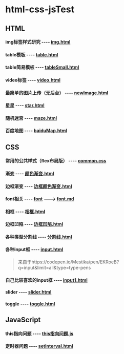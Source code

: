 # html-css-jsTest

## HTML
 #### img标签样式研究 ---- [img.html](./html/img.html)
 #### table模板 ---- [table.html](./html/table.html)
 #### table简易模板 ---- [tableSmall.html](./html/tableSmall.html)
 #### video标签 ---- [video.html](./html/video.html)
 #### 最简单的图片上传（无后台） ---- [newImage.html](./html/newImage.html)
 #### 星星 ---- [star.html](./html/star.html)
 #### 随机迷宫 ---- [maze.html](./html/maze.html)
 #### 百度地图 ---- [baiduMap.html](./html/baiduMap.html)
 
 
 
 ##  CSS
  #### 常用的公共样式（flex布局版） ---- [common.css](./css/common.css)
  #### 渐变 ---- [颜色渐变.html](./css/颜色渐变.html)
  #### 边框渐变 ---- [边框颜色渐变.html](./css/边框颜色渐变.html)
  #### font相关 ---- [font](./css/font) ---> [font.md](./css/font/font.md)
  #### 相框 ---- [相框.html](./css/相框.html)
  #### 边框凹陷 ---- [边框凹陷.html](./css/边框凹陷.html)
  #### 各种类型分割线 ---- [分割线.html](./css/分割线.html)
  #### 各种input框 ---- [input.html](./css/input.html)
  > 来自于https://codepen.io/Mestika/pen/EKRoeB?q=input&limit=all&type=type-pens
  #### 自己比较喜欢的input框 ---- [input1.html](./css/input1.html)
  #### slider ---- [slider.html](./css/slider.html)
  #### toggle ---- [toggle.html](./css/toggle.html)
 
 ## JavaScript
  #### this指向问题 ---- [this指向问题.js](./js/this指向问题.js)
  #### 定时器问题 ---- [setInterval.html](./js/setInterval.html)










